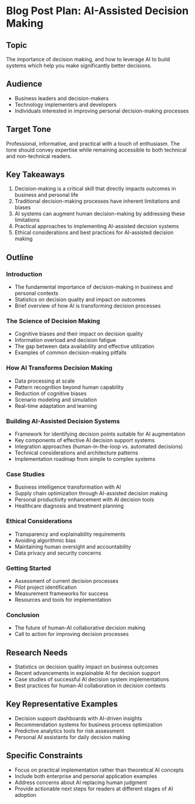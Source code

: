 # Blog Post Plan: AI-Assisted Decision Making

## Topic
The importance of decision making, and how to leverage AI to build systems which help you make significantly better decisions.

## Audience
- Business leaders and decision-makers
- Technology implementers and developers
- Individuals interested in improving personal decision-making processes

## Target Tone
Professional, informative, and practical with a touch of enthusiasm. The tone should convey expertise while remaining accessible to both technical and non-technical readers.

## Key Takeaways
1. Decision-making is a critical skill that directly impacts outcomes in business and personal life
2. Traditional decision-making processes have inherent limitations and biases
3. AI systems can augment human decision-making by addressing these limitations
4. Practical approaches to implementing AI-assisted decision systems
5. Ethical considerations and best practices for AI-assisted decision making

## Outline

### Introduction
- The fundamental importance of decision-making in business and personal contexts
- Statistics on decision quality and impact on outcomes
- Brief overview of how AI is transforming decision processes

### The Science of Decision Making
- Cognitive biases and their impact on decision quality
- Information overload and decision fatigue
- The gap between data availability and effective utilization
- Examples of common decision-making pitfalls

### How AI Transforms Decision Making
- Data processing at scale
- Pattern recognition beyond human capability
- Reduction of cognitive biases
- Scenario modeling and simulation
- Real-time adaptation and learning

### Building AI-Assisted Decision Systems
- Framework for identifying decision points suitable for AI augmentation
- Key components of effective AI decision support systems
- Integration approaches (human-in-the-loop vs. automated decisions)
- Technical considerations and architecture patterns
- Implementation roadmap from simple to complex systems

### Case Studies
- Business intelligence transformation with AI
- Supply chain optimization through AI-assisted decision making
- Personal productivity enhancement with AI decision tools
- Healthcare diagnosis and treatment planning

### Ethical Considerations
- Transparency and explainability requirements
- Avoiding algorithmic bias
- Maintaining human oversight and accountability
- Data privacy and security concerns

### Getting Started
- Assessment of current decision processes
- Pilot project identification
- Measurement frameworks for success
- Resources and tools for implementation

### Conclusion
- The future of human-AI collaborative decision making
- Call to action for improving decision processes

## Research Needs
- Statistics on decision quality impact on business outcomes
- Recent advancements in explainable AI for decision support
- Case studies of successful AI decision system implementations
- Best practices for human-AI collaboration in decision contexts

## Key Representative Examples
- Decision support dashboards with AI-driven insights
- Recommendation systems for business process optimization
- Predictive analytics tools for risk assessment
- Personal AI assistants for daily decision making

## Specific Constraints
- Focus on practical implementation rather than theoretical AI concepts
- Include both enterprise and personal application examples
- Address concerns about AI replacing human judgment
- Provide actionable next steps for readers at different stages of AI adoption
